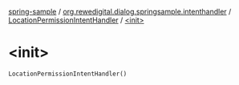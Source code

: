 [spring-sample](../../index.md) / [org.rewedigital.dialog.springsample.intenthandler](../index.md) / [LocationPermissionIntentHandler](index.md) / [&lt;init&gt;](./-init-.md)

# &lt;init&gt;

`LocationPermissionIntentHandler()`